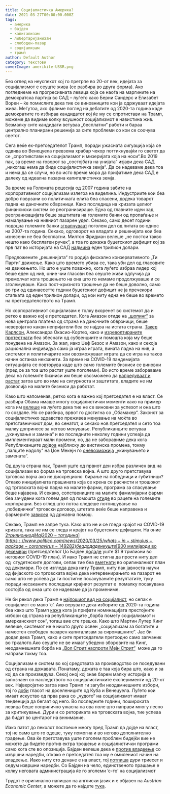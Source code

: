 ```yaml
---
title: Социјалистичка Америка?
date: 2021-03-27T00:00:00.000Z
tags:
  - америка
  - бајден
  - капитализам
  - либертаријанизам
  - слободен-пазар
  - социјализам
  - трамп
author: Default Author
category: текстови
coverImage: amerikite-USSR.png
---
```


Без оглед на неуспехот кој го претрпе во 20-от век, идејата за социјализмот е сеуште жива (се разбира во друга форма). Ако погледнеме на прогресивната левица која се наоѓа на маргините на демократска партија во САД – луѓето како Берни Сандерс и Елизабет Ворен – ќе помислите дека тие се виновниците кои ја одржуваат идејата жива. Меѓутоа, ако фрлиме поглед на дебатите од 2020-та година каде демократите го избираа кандидатот кој ќе му се спротистави на Трамп, можеме да видиме колку всушност социјализмот е навистина жив. Безмалку сите кандидати ветуваа „бесплатни“ работи и бараа централно планирани решенија за сите проблеми со кои се соочува светот.

Сега веќе ех-претседателот Трамп, поради ужасната сигуација која се одвива во Венецуела превзема храбар чекор поттикнувајќи го светот да се „спротивстави на социјализмот и мизеријата која на носи“.Во 2019 пак, за време на говорот за „состојбата на унијата“ изјави дека САД „никогаш нема да биде социјалистичка земја“. Да се надеваме дека тоа и нема да се случи, но во исто време мора да прифатиме дека САД е далеку од идеална пазарна капиталистичка земја.  

За време на Големата рецесија од 2007 година забите на корпоративниот социјализам излегоа на виделина. Индустриите кои беа добро поврзани со политичката елита беа спасени, додека товарот падна на даночните обврзници. Како последица на кризата целиот финансиски систем се реогранизираше. Една од главните идеи зад реогранизацијата беше заштитата на големите банки од пропаѓање и намалување на нивниот пазарен удел. Секако, само десет години подоцна големите банки [зграпчуваат](https://money.cnn.com/2017/11/21/investing/banks-too-big-to-fail-jpmorgan-bank-of-america/index.html) поголем дел од питата во однос на 2007-та година. Секако, одговорот на владата и решенијата кои беа изнесени не беа бесплатни. Милтон Фридман велеше „не постои такво нешто како бесплатен ручек“, а тоа го докажа буџетскиот дефицит кој за прв пат во историјата на САД [надмина](https://www.thebalance.com/us-debt-by-president-by-dollar-and-percent-3306296) еден трилион долари.

Предложените „решенијата“ го родија фискално конзервативното „Ти Парти“ движење. Како што времето убива се, така уби дел од гласовите на движењето. Но што е уште поважно, кога луѓето избраа лидер кој беше еден од нив, оние чии гласови беа сеуште живи одлучија да премолчат кога трошењето на она што го немаме продолжуваше и се зголемуваше. Како пост-кризното трошење да не беше доволно, само во три од единаесетте години буџетскиот дефицит не ја пречекори стапката од еден трилион долари, од кои ниту една не беше во времето на претседателството на Трамп.

Но корпоративниот социјализам е толку вкоренет во системот да и ретко е важно кој е претседател. Кога Амазон отиде на [„шопинг“](https://www.theguardian.com/technology/2018/nov/14/amazon-next-headquarters-losing-city-bids-what-offered) за нова централа платена од страна на даночните обврзници, беше неверојатно какви непријатели беа се најдоа на истата страна. [Такер Карлсон](https://www.thewrap.com/tucker-carlson-praises-alexandria-ocasio-cortez-for-amazon-criticism/), Александра Окасио-Кортез, како и [изреволтираните протестнати](https://www.vox.com/the-goods/2018/11/15/18096181/long-island-city-amazon-hq2-protest) беа збеснати од субвенциите и помошта која му беше понудена на Амазон. За жал, иако Џеф Безос и Амазон, како и секоја рационална индивидуа само ја играа играта, вината падна на нив, а системот и политичарите кои овозможуваат играта да се игра на таков начин останаа некзанети. За време на COVID-19 пандемијата ситуацијата се повторува каде што само големите бизниси се виновни (пред се за тоа што растат уште поголеми). Во исто време забораваме дека на големите бизниси им беше овозможено да [напредуваат и растат](https://www.washingtonpost.com/graphics/2020/business/50-biggest-companies-coronavirus-layoffs/) затоа што во име на сигурноста и заштитата, владите не им дозволија на малите бизниси да работат.

Како што напоменав, ретко кога е важно кој претседател е на власт. Се разбира Обама имаше многу социјалистички моменти како на пример кога им [велеше](https://www.youtube.com/watch?v=9GjqdP6KSOE) на луѓето дека тие не се виновни за успехот и она што го создале. Но се разбира, врвот го достигна со „Обамакер“. Законот за социјалистичко здравство преживеа менување на моќта во претставничкиот дом, во сенатот, и секако нов претседател и сето тоа малку допринесе за негово менување. Републиканците ветуваа „укинување и замена“ и во последните неколку години успеаја да имплементираат мали промени, но, да не заборавиме дека кога Републикaнците [дојдоа](https://www.npr.org/sections/health-shots/2019/10/14/768731628/trump-is-trying-hard-to-thwart-obamacare-hows-that-going) најблиску до вистинска промена, токму „палците надолу“ на Џон Мекејн го [оневозможија](https://www.washingtonpost.com/politics/2018/11/21/recurring-gop-myth-about-john-mccains-no-obamacare-repeal/) „укинувањето и замената“.

Од друга страна пак, Трамп уште од првиот ден избра различен вид на социјализам во форма на трговска војна. А што друго претставува трговска војна ако не дискреционо  бирање на победници и губитници? Откако иницијалната прашината која се крена се расчисти и трошокот од трговската војна падна на малите фарми, програма за спасување беше најавена. И секако, сопствениците на малите фамилијарни фарми беа зачудени кога голем дел од помошта [отиде](https://uk.reuters.com/article/us-usa-trade-china-aid/trump-trade-aid-payments-benefited-large-southern-farms-watchdog-report-idUKKBN2653I8) во рацете на големите корпорации. Без оглед што потоа следеше потпишување на „победнички“ трговски договор, штетата веќе беше направена и фармерите [зависеа](https://www.reuters.com/article/us-usa-farmers-subsidies-analysis-idUSKBN20Y1B7) од државна помош.

Секако, Трамп не запре тука. Како што не и се гледа крајот на COVID-19 кризата, така не им се гледа и крајот на буџетските дефицити. На оние [$2 трилиони од Мај 2020-та година](https://www.politico.com/news/2020/03/25/whats-in-stimulus-package-coronavirus-149282) беа додадени уште [$900 милијарди во декември](https://taxfoundation.org/coronavirus-relief-bill-stimulus-check/) (претседателот Џо Бајден [додаде](https://www.bbc.com/news/world-us-canada-56364944) уште $1.9 трилиони во неговиот COVID-19 план). И иако Трамп не стигна да прости ниту дел од  студетнските долгови, сепак тие беа [вметнати](https://www.forbes.com/sites/adamminsky/2020/10/11/trump-includes-student-loan-forgiveness-in-latest-stimulus-proposal-signaling-its-broad-appeal/?fbclid=IwAR0k1WK0ztPXZJ2ylSn9L4GFm_BfYKtfp5QSgni2ndRm6LYhKyTT-hM6Bzk#223a2fb17707) во оригиналниот план од декември. По се изгледа дека ниту Трамп, ниту пак јавноста научи од фијаското со трговската војна дека интервенирањето на пазарот не само што не успева да ги постигне посакуваните резултатите, туку поради несаканите последици крајниот резултат е  помалку посакувана состојба од онаа што се надеваме да ја промениме.

Не би рекол дека Трамп е [најлошиот вид на социјалист](https://www.wsj.com/articles/trump-is-the-worst-kind-of-socialist-11561589372), но сепак е социјалист со мало ‘с’. Ако верувате дека изборите од 2020-та година беа како што Трамп [кажа](https://www.youtube.com/watch?v=44xzYwt-0F0&amp;ab_channel=DonaldJTrump) кога ја прифати номинацијата престојните избори од страна на републиканците „борба помеѓу социјализмот и амерканскиот сон“, тогаш вие сте грешка. Како што Мартин Лутер Кинг велеше, системот не е ништо друго освен „социјализам за богатите и наместен слободен пазарен капитализам за сиромашните“. Јас би додал дека Трамп, како и сите претседатели претходно само запчаник во тркалото.Ако сеуште не ве имаат убедено зборовите на Кинг, неодамнешната борба на [„Вол Стрит наспроти Мејн Стрит“](https://www.washingtonexaminer.com/videos/main-street-vs-wall-street-small-investors-pushing-back)  може да го направи токму тоа.

Социјализам е систем во кој средствата за производство се поседувани од страна на државата. Понатаму, држата е таа која бира што, како и за кој да се произведува. Секој оној кој знае барем малку историја е запознаен со наследството на социјалистичките експерименти од 20-от век. Најверојатно затоа иако Трамп ги загуби неодамнешните избори, тој го [доби](https://www.nbcnews.com/news/latino/trump-cultivated-latino-vote-florida-it-paid-n1246226) гласот на доселениците од Куба и Венецуела. Луѓето кои имаат искуство од прва рака со „чудото“ на социјализмот имаат тенденција да бегаат од него. Во последните години, пошироката левица беше поприлично ужасна на ова поле што направи многу лесно за критикување. Дури и со реториката на трговската војна, тие успеаа да бидат во центарот на вннимание.

Иако патот до пеколот постоеше многу пред Трамп да дојде на власт, тој не само што го одеше, туку помогна и во негово дополнително градење. Ова ќе претставува уште поголем проблем бидејќи вие не можете да бидете против ектра трошење и социјалистички програми само кога сте во опозиција. Бајден велеше дека е [против владеење](https://www.youtube.com/watch?v=ido0mSoZ0WE) со извршни наредби, откако е претседател тоа му е омилениот начин на владеење. Иако ниту сто денане е на власт, тој [потпиша](https://www.federalregister.gov/presidential-documents/executive-orders/joe-biden/2021) дури триесет и седум извршни наредби. Со Бајден на чело, единственото прашање е колку неговата администрација ќе го зголеми ‘с-то’ на социјализмот

Трудот е оригинално напишан на англиски јазик и е објавен на _Austrian Economic Center_, а можете да го најдете [тука](https://www.austriancenter.com/socialist-america/?fbclid=IwAR1700mhEBdycB8rgaKvNJYylINBiICW2qMKuhafcABiXBdxQfDR51cT-wY).
